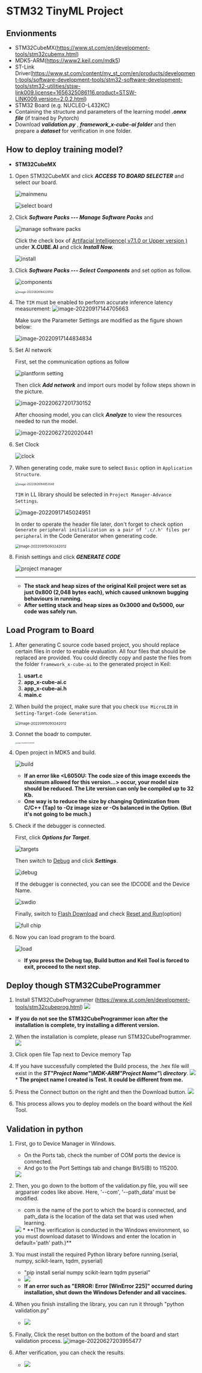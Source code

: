 # STM32 TinyML Project

## Envionments
 * STM32CubeMX(https://www.st.com/en/development-tools/stm32cubemx.html)
 * MDK5-ARM(https://www2.keil.com/mdk5)
 * ST-Link Driver(https://www.st.com/content/my_st_com/en/products/development-tools/software-development-tools/stm32-software-development-tools/stm32-utilities/stsw-link009.license=1656325086116.product=STSW-LINK009.version=2.0.2.html)
 * STM32 Board (e.g. NUCLEO-L432KC)
 * Containing the structure and parameters of the learning model ***.onnx file*** (if trained by Pytorch)
 * Download ***validation.py*** , ***framework_x-cube-ai folder*** and then prepare a ***dataset*** for verification in one folder.

## How to deploy training model?
 * **STM32CubeMX**  

  1. Open STM32CubeMX and click ***ACCESS TO BOARD SELECTER*** and select our board.

     ![mainmenu](https://raw.githubusercontent.com/AugustZTR/picbed/master/img/mainmenu.png)

     ![select board](https://raw.githubusercontent.com/AugustZTR/picbed/master/img/select%20board.png)

  2. Click ***Software Packs --- Manage Software Packs*** and 

     ![manage software packs](https://raw.githubusercontent.com/AugustZTR/picbed/master/img/manage%20software%20packs.png)

     Click the check box of <u>Artifacial Intelligence( v7.1.0 or Upper version )</u> under **X.CUBE.AI** and click ***Install Now.***

     ![install](https://raw.githubusercontent.com/AugustZTR/picbed/master/img/install.png)

  3. Click ***Software Packs --- Select Components*** and set option as follow.

     ![components](https://raw.githubusercontent.com/AugustZTR/picbed/master/img/components.png)

     <img src="https://raw.githubusercontent.com/AugustZTR/picbed/master/img/image-20220826184229102.png" alt="image-20220826184229102" style="zoom:50%;" />

  4. The `TIM` must be enabled to perform accurate inference latency measurement: 
     ![image-20220917144705663](https://raw.githubusercontent.com/AugustZTR/picbed/master/img/image-20220917144705663.png)

     Make sure the Parameter Settings are modified as the figure shown below:

     ![image-20220917144834834](https://raw.githubusercontent.com/AugustZTR/picbed/master/img/image-20220917144834834.png)

  5. Set AI network

     First, set the communication options as follow

     ![plantform setting](https://raw.githubusercontent.com/AugustZTR/picbed/master/img/plantform%20setting.png)

     Then click ***Add network*** and import ours model by follow steps shown in the picture.

     ![image-20220627201730152](https://raw.githubusercontent.com/AugustZTR/picbed/master/img/image-20220627201730152.png)

     After choosing model, you can click ***Analyze*** to view the resources needed to run the model.

     ![image-20220627202020441](https://raw.githubusercontent.com/AugustZTR/picbed/master/img/image-20220627202020441.png)

  6. Set Clock

     ![clock](https://raw.githubusercontent.com/AugustZTR/picbed/master/img/clock.png)

  7. When generating code, make sure to select `Basic` option in `Application Structure`. 

     <img src="https://raw.githubusercontent.com/AugustZTR/picbed/master/img/image-20220915101630837.png" alt="image-20220826184853048" style="zoom:50%;" />

     `TIM` in LL library should be selected in `Project Manager-Advance Settings`.

     ![image-20220917145024951](https://raw.githubusercontent.com/AugustZTR/picbed/master/img/image-20220917145024951.png)

     In order to operate the header file later, don't forget to check option `Generate peripheral initialization as a pair of '.c/.h' files per peripheral` in the Code Generator when generating code.

     <img src="https://raw.githubusercontent.com/AugustZTR/picbed/master/img/image-20220915093242012.png" alt="image-20220915093242012" style="zoom:67%;" />
     
  8. Finish settings and click ***GENERATE CODE***

     ![project manager](https://raw.githubusercontent.com/AugustZTR/picbed/master/img/project%20manager.png)
     
     * ****
     * **The stack and heap sizes of the original Keil project were set as just 0x800 (2,048 bytes each), which caused unknown bugging behaviours in running.**
     * **After setting stack and heap sizes as 0x3000 and 0x5000, our code was safely run.**  

  ## Load Program to Board
  
  1. After generating C source code based project, you should replace certain files in order to enable evaluation. All four files that should be replaced are provided. You could directly copy and paste the files from the folder `framework_x-cube-ai` to the generated project in Keil:

     1. **usart.c**
     2. **app_x-cube-ai.c**
     3. **app_x-cube-ai.h**
     4. **main.c**

  2. When build the project, make sure that you check `Use MicroLIB` in `Setting-Target-Code Generation`. 

     <img src="https://raw.githubusercontent.com/AugustZTR/picbed/master/img/image-20220916085712870.png" alt="image-20220915093242012" style="zoom:67%;" />

  3. Connet the boadr to computer.

     <img src="https://raw.githubusercontent.com/AugustZTR/picbed/master/img/image-20220627203515997.png" alt="image-20220627203515997" style="zoom: 25%;" />

  4. Open project in MDK5 and build.

     ![build](https://raw.githubusercontent.com/AugustZTR/picbed/master/img/build.png)
     
     * **If an error like <L6050U: The code size of this image exceeds the maximum allowed for this version...> occur, your model size should be reduced. The Lite version can only be compiled up to 32 Kb.**
     * **One way is to reduce the size by changing Optimization from C/C++ (Tap) to -Oz image size or -Os balanced in the Option. (But it's not going to be much.)**

  5. Check if the debugger is connected.

     First, click ***Options for Target***.

     ![targets](https://raw.githubusercontent.com/AugustZTR/picbed/master/img/targets.png)

     Then switch to <u>Debug</u> and click ***Settings***.

     <img src="https://raw.githubusercontent.com/AugustZTR/picbed/master/img/debug.png" alt="debug"  />

     If the debugger is connected, you can see the IDCODE and the Device Name. 

     <img src="https://raw.githubusercontent.com/AugustZTR/picbed/master/img/swdio.png" alt="swdio"  />

     Finally, switch to <u>Flash Download</u> and check <u>Reset and Run</u>(option)

     ![full chip](https://raw.githubusercontent.com/AugustZTR/picbed/master/img/full%20chip.png)

  6. Now you can load program to the board.

     ![load](https://raw.githubusercontent.com/AugustZTR/picbed/master/img/load.png)
     
     * **If you press the Debug tap, Build button and Keil Tool is forced to exit, proceed to the next step.**
 
 ## Deploy though STM32CubeProgrammer
  1. Install STM32CubeProgrammer (https://www.st.com/en/development-tools/stm32cubeprog.html)
    <img src="img/stm32prog.png">
     
   * **If you do not see the STM32CubeProgrammer icon after the installation is complete, try installing a different version.**
    
  2. When the installation is complete, please run STM32CubeProgrammer.
    <img src="img/prog_window.png">
    
  3. Click open file Tap next to Device memory Tap
    
  4. If you have successfully completed the Build process, the .hex file will exist in the ***ST\"Project Name"\MDK-ARM\"Project Name"\ directory***.
    <img src="img/hex_selec.png">
    * **The project name I created is Test. It could be different from me.**
    
  5. Press the Connect button on the right and then the Download button.
    <img src="img/co_do.png">
    
  6. This process allows you to deploy models on the board without the Keil Tool.
    

 ## Validation in python
  1. First, go to Device Manager in Windows.
     * On the Ports tab, check the number of COM ports the device is connected.
     * And go to the Port Settings tab and change Bit/S(B) to 115200.
     <img src="img/Device_manager.png">
     
  2. Then, you go down to the bottom of the validation.py file, you will see argparser codes like above. Here, '--com', '--path_data' must be modified.
     * com is the name of the port to which the board is connected, and path_data is the location of the data set that was used when learning.
     <img src="img/argparser.png">
     * **(The verification is conducted in the Windows environment, so you must download dataset to Windows and enter the location in default='path' path.)**
     
  3. You must install the required Python library before running.(serial, numpy, scikit-learn, tqdm, pyserial)
     * "pip install serial numpy scikit-learn tqdm pyserial"
     * <img src="img/pip_install.png">
     * **If an error such as "ERROR: Error [WinError 225]" occurred during installation, shut down the Windows Defender and all vaccines.**
     
  4. When you finish installing the library, you can run it through "python validation.py" 
     * <img src="img/validation.png">
  
  5. Finally, Click the reset button on the bottom of the board and start validation process.
     ![image-20220627203955477](https://raw.githubusercontent.com/AugustZTR/picbed/master/img/image-20220627203955477.png)
    

  6. After verification, you can check the results.
     
     * <img src="img/validation_result.png">
